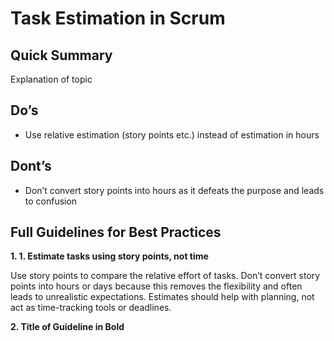 # Task Estimation in Scrum

## Quick Summary

Explanation of topic

## Do’s
- Use relative estimation (story points etc.) instead of estimation in hours

## Dont’s
- Don’t convert story points into hours as it defeats the purpose and leads to confusion

## Full Guidelines for Best Practices

**1. 1.	Estimate tasks using story points, not time**

Use story points to compare the relative effort of tasks. Don’t convert story points into hours or days because this removes the flexibility and often leads to unrealistic expectations. Estimates should help with planning, not act as time-tracking tools or deadlines.

**2. Title of Guideline in Bold**